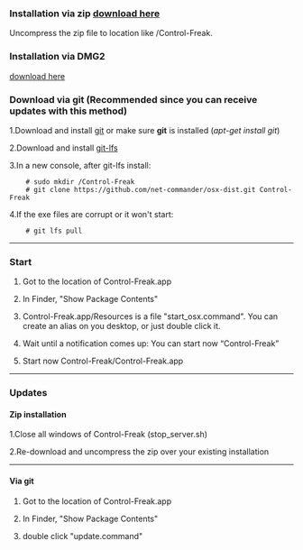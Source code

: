 ### **Installation via zip [download here](http://pearls-media.com/control-freak/?ddownload=3805)**

Uncompress the zip file to location like /Control-Freak.

### **Installation via DMG2**


[download here](http://pearls-media.com/control-freak/?ddownload=3598)


### **Download via git (Recommended since you can receive updates with this method)**

1.Download and install [git](https://git-scm.com/download/mac) or make sure **git** is installed (_apt-get install git_)

2.Download and install [git-lfs](https://git-lfs.github.com/)

3.In a new console, after git-lfs install:    
        
        # sudo mkdir /Control-Freak
        # git clone https://github.com/net-commander/osx-dist.git Control-Freak

4.If the exe files are corrupt or it won't start:
 
        # git lfs pull

<hr/>

### Start 

1. Got to the location of Control-Freak.app 

2. In Finder, "Show Package Contents"

3. Control-Freak.app/Resources is a file "start_osx.command". You can create an alias on you desktop, or just double click it.

4. Wait until a notification comes up: You can start now “Control-Freak”

5. Start now Control-Freak/Control-Freak.app


<hr/>

### Updates

#### Zip installation

1.Close all windows of Control-Freak (stop_server.sh)

2.Re-download and uncompress the zip over your existing installation

<hr/>

#### Via git

1. Got to the location of Control-Freak.app 

2. In Finder, "Show Package Contents"

3. double click "update.command"